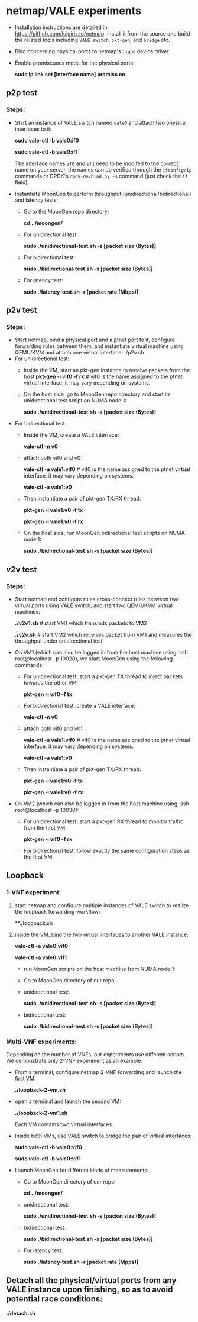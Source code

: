 # netmap/VALE experiments
* Installation instructions are detailed in https://github.com/luigirizzo/netmap. Install it from the source and build the related tools including `VALE switch`, `pkt-gen`, and `bridge` etc.
* Bind concerning physical ports to netmap's `ixgbe` device driver.
* Enable promiscuous mode for the physical ports:

  **sudo ip link set [interface name] promisc on**

## p2p test
### Steps:
* Start an instance of VALE switch named `vale0` and attach two physical interfaces to it:

  **sudo vale-ctl -b vale0:if0**
  
  **sudo vale-ctl -b vale0:if1**

  The interface names `if0` and `if1` need to be modifed to the correct name on your server, the names can be verified through the `ifconfig/ip` commands or DPDK's `dpdk-devbind.py -s` command (just check the `if` field).
  
* Instantiate MoonGen to perform throughput (unidirectional/bidirectional) and latency tests:
    * Go to the MoonGen repo directory:
    
      **cd ../moongen/**
      
    * For unidirectional test: 
    
      **sudo ./unidirectional-test.sh -s [packet size (Bytes)]**
      
    * For bidirectional test: 
    
      **sudo ./bidirectional-test.sh -s [packet size (Bytes)]**
      
    * For latency test: 
    
      **sudo ./latency-test.sh -r [packet rate (Mbps)]**
    
## p2v test
### Steps:
* Start netmap, bind a physical port and a ptnet port to it, configure forwarding rules between them, 
and instantiate virtual machine using QEMU/KVM and attach one virtual interface: ./p2v.sh
* For unidirectional test:
    * Inside the VM, start an pkt-gen instance to receive packets from the host
      **pkt-gen -i vif0 -f rx** # vif0 is the name assigned to the ptnet virtual interface, it may vary depending on systems.
    * On the host side, go to MoonGen repo directory and start its unidirectional test script on NUMA node 1:
    
      **sudo ./unidirectional-test.sh -s [packet size (Bytes)]**
* For bidirectional test:
    * Inside the VM, create a VALE interface: 
    
      **vale-ctl -n v0**
    * attach both vif0 and v0:
    
      **vale-ctl -a vale1:vif0** # vif0 is the name assigned to the ptnet virtual interface, it may vary depending on systems.

      **vale-ctl -a vale1:v0**
    * Then instantiate a pair of pkt-gen TX/RX thread: 
    
      **pkt-gen -i vale1:v0 -f tx**
      
      **pkt-gen -i vale1:v0 -f rx**
    * On the host side, run MoonGen bidirectional test scripts on NUMA node 1:
    
      **sudo ./bidirectional-test.sh -s [packet size (Bytes)]**

## v2v test
### Steps:
* Start netmap and configure rules cross-connect rules between two virtual ports using VALE switch, and start two QEMU/KVM 
virtual machines:

  **./v2v1.sh**  # start VM1 which transmits packets to VM2
  
  **./v2v.sh**   # start VM2 which receives packet from VM1 and measures the throughput under unidirectional test
* On VM1 (which can also be logged in from the host machine using: ssh root@localhost -p 10020), we start MoonGen using the following commands:
    * For unidirectional test, start a pkt-gen TX thread to inject packets towards the other VM: 
    
      **pkt-gen -i vif0 -f tx**
    * For bidirectional test, create a VALE interface: 
    
      **vale-ctl -n v0**
    * attach both vif0 and v0:
    
      **vale-ctl -a vale1:vif0** # vif0 is the name assigned to the ptnet virtual interface, it may vary depending on systems.
      
      **vale-ctl -a vale1:v0**
    * Then instantiate a pair of pkt-gen TX/RX thread:
    
      **pkt-gen -i vale1:v0 -f tx**
      
      **pkt-gen -i vale1:v0 -f rx**
* On VM2 (which can also be logged in from the host machine using: ssh root@localhost -p 10030):
    * For unidirectional test, start a pkt-gen RX thread to monitor traffic from the first VM: 
    
      **pkt-gen -i vif0 -f rx**
    * For bidirectional test, follow exactly the same configuration steps as the first VM.
  
## Loopback
### 1-VNF experiment:
  1. start netmap and configure multiple instances of VALE switch to realize the loopback forwarding workflow:
  
     **./loopback.sh
  2. inside the VM, bind the two virtual interfaces to another VALE instance:
  
     **vale-ctl -a vale0:vif0**
     
     **vale-ctl -a vale0:vif1**
      * run MoonGen scripts on the host machine from NUMA node 1:
       * Go to MoonGen directory of our repo.
        * unidirectional test: 
        
          **sudo ./unidirectional-test.sh -s [packet size (Bytes)]**
        * bidirectional test:
        
          **sudo ./bidirectional-test.sh -s [packet size (Bytes)]**
     
### Multi-VNF experiments:
Depending on the number of VNFs, our experiments use different scripts. We demonstrate only 2-VNF experiment as an example:
* From a terminal, configure netmap 2-VNF forwarding and launch the first VM: 
  
  **./loopback-2-vm.sh**
  
* open a terminal and launch the second VM: 

  **./loopback-2-vm1.sh**
  
  Each VM contains two virtual interfaces.
  
* Inside both VMs, use VALE switch to bridge the pair of virtual interfaces:
  
  **sudo vale-ctl -b vale0:vif0**
  
  **sudo vale-ctl -b vale0:vif1**
  
* Launch MoonGen for different kinds of measurements:
   * Go to MoonGen directory of our repo:
      
     **cd ../moongen/**
     
   * unidirectional test: 
   
     **sudo ./unidirectional-test.sh -s [packet size (Bytes)]**
     
   * bidirectional test: 
   
      **sudo ./bidirectional-test.sh -s [packet size (Bytes)]**
      
   * For latency test: 
   
      **sudo ./latency-test.sh -r [packet rate (Mpps)]**

## Detach all the physical/virtual ports from any VALE instance upon finishing, so as to avoid potential race conditions:
   **./detach.sh**
